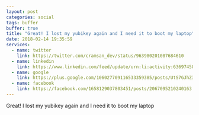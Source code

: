 ```yaml
---
layout: post
categories: social
tags: buffer
buffer: true
title: "Great! I lost my yubikey again and I need it to boot my laptop"
date: 2018-02-14 19:35:59
services: 
  - name: twitter
    link: https://twitter.com/cramsan_dev/status/963980201087684610
  - name: linkedin
    link: https://www.linkedin.com/feed/update/urn:li:activity:6369745891619807232
  - name: google
    link: https://plus.google.com/106027709116533359385/posts/UtS7GJhZ3Wa
  - name: facebook
    link: https://facebook.com/1658129037803451/posts/2067095210240163
---
```


Great! I lost my yubikey again and I need it to boot my laptop 
